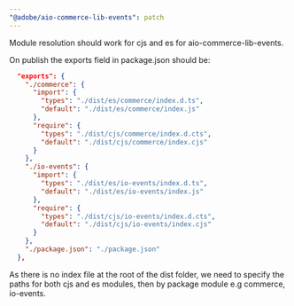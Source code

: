 ```yaml
---
"@adobe/aio-commerce-lib-events": patch
---
```


Module resolution should work for cjs and es for aio-commerce-lib-events.

On publish the exports field in package.json should be:

```json
  "exports": {
    "./commerce": {
      "import": {
        "types": "./dist/es/commerce/index.d.ts",
        "default": "./dist/es/commerce/index.js"
      },
      "require": {
        "types": "./dist/cjs/commerce/index.d.cts",
        "default": "./dist/cjs/commerce/index.cjs"
      }
    },
    "./io-events": {
      "import": {
        "types": "./dist/es/io-events/index.d.ts",
        "default": "./dist/es/io-events/index.js"
      },
      "require": {
        "types": "./dist/cjs/io-events/index.d.cts",
        "default": "./dist/cjs/io-events/index.cjs"
      }
    },
    "./package.json": "./package.json"
  },
```

As there is no index file at the root of the dist folder, we need to specify the paths for both cjs and es modules, then by package module e.g commerce, io-events.
